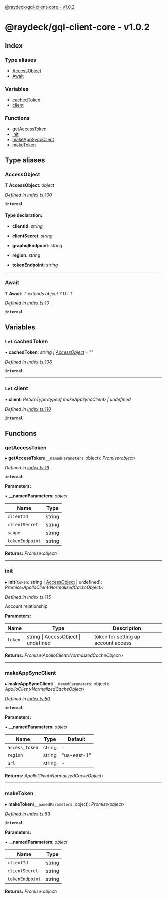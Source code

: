 
<a name="readmemd"></a>



<a name="_librarymd"></a>

[@raydeck/gql-client-core - v1.0.2](#readmemd)

# @raydeck/gql-client-core - v1.0.2

## Index

### Type aliases

* [AccessObject](#accessobject)
* [Await](#await)

### Variables

* [cachedToken](#let-cachedtoken)
* [client](#let-client)

### Functions

* [getAccessToken](#getaccesstoken)
* [init](#init)
* [makeAppSyncClient](#makeappsyncclient)
* [makeToken](#maketoken)

## Type aliases

###  AccessObject

Ƭ **AccessObject**: *object*

*Defined in [index.ts:100](https://github.com/rhdeck/gql-client-core/blob/552981a/src/index.ts#L100)*

**`internal`** 

#### Type declaration:

* **clientId**: *string*

* **clientSecret**: *string*

* **graphqlEndpoint**: *string*

* **region**: *string*

* **tokenEndpoint**: *string*

___

###  Await

Ƭ **Await**: *T extends object ? U : T*

*Defined in [index.ts:10](https://github.com/rhdeck/gql-client-core/blob/552981a/src/index.ts#L10)*

**`internal`** 

## Variables

### `Let` cachedToken

• **cachedToken**: *string | [AccessObject](#accessobject)* = ""

*Defined in [index.ts:108](https://github.com/rhdeck/gql-client-core/blob/552981a/src/index.ts#L108)*

**`internal`** 

___

### `Let` client

• **client**: *ReturnType‹typeof makeAppSyncClient› | undefined*

*Defined in [index.ts:110](https://github.com/rhdeck/gql-client-core/blob/552981a/src/index.ts#L110)*

**`internal`** 

## Functions

###  getAccessToken

▸ **getAccessToken**(`__namedParameters`: object): *Promise‹object›*

*Defined in [index.ts:16](https://github.com/rhdeck/gql-client-core/blob/552981a/src/index.ts#L16)*

**`internal`** 

**Parameters:**

▪ **__namedParameters**: *object*

Name | Type |
------ | ------ |
`clientId` | string |
`clientSecret` | string |
`scope` | string |
`tokenEndpoint` | string |

**Returns:** *Promise‹object›*

___

###  init

▸ **init**(`token`: string | [AccessObject](#accessobject) | undefined): *Promise‹ApolloClient‹NormalizedCacheObject››*

*Defined in [index.ts:115](https://github.com/rhdeck/gql-client-core/blob/552981a/src/index.ts#L115)*

Account relationship

**Parameters:**

Name | Type | Description |
------ | ------ | ------ |
`token` | string &#124; [AccessObject](#accessobject) &#124; undefined | token for setting up account access  |

**Returns:** *Promise‹ApolloClient‹NormalizedCacheObject››*

___

###  makeAppSyncClient

▸ **makeAppSyncClient**(`__namedParameters`: object): *ApolloClient‹NormalizedCacheObject›*

*Defined in [index.ts:50](https://github.com/rhdeck/gql-client-core/blob/552981a/src/index.ts#L50)*

**`internal`** 

**Parameters:**

▪ **__namedParameters**: *object*

Name | Type | Default |
------ | ------ | ------ |
`access_token` | string | - |
`region` | string | "us-east-1" |
`url` | string | - |

**Returns:** *ApolloClient‹NormalizedCacheObject›*

___

###  makeToken

▸ **makeToken**(`__namedParameters`: object): *Promise‹object›*

*Defined in [index.ts:83](https://github.com/rhdeck/gql-client-core/blob/552981a/src/index.ts#L83)*

**`internal`** 

**Parameters:**

▪ **__namedParameters**: *object*

Name | Type |
------ | ------ |
`clientId` | string |
`clientSecret` | string |
`tokenEndpoint` | string |

**Returns:** *Promise‹object›*
